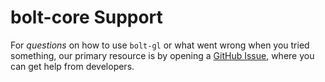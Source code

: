 # bolt-core Support

For _questions_ on how to use `bolt-gl` or what went wrong when you tried something, our primary resource is by opening a
[GitHub Issue](https://github.com/robsouthgate4/bolt-gl/issues), where you can get help from developers.

